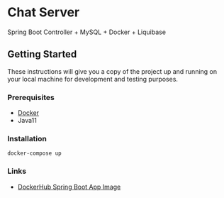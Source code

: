 # Chat Server

Spring Boot Controller + MySQL + Docker + Liquibase

## Getting Started

These instructions will give you a copy of the project up and running on
your local machine for development and testing purposes.

### Prerequisites

- [Docker](https://www.docker.com/get-started)
- Java11

### Installation

    docker-compose up
    
    
    
### Links
- [DockerHub Spring Boot App Image](https://hub.docker.com/r/kaloyanmitev/chat-server/tags?page=1&ordering=last_updated)
